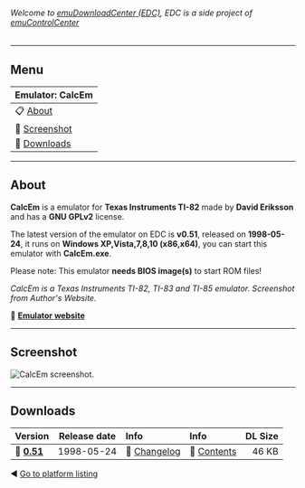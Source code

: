 ###### Welcome to [emuDownloadCenter (EDC)](https://github.com/PhoenixInteractiveNL/emuDownloadCenter/wiki/), EDC is a side project of [emuControlCenter](https://github.com/PhoenixInteractiveNL/emuControlCenter/wiki/)
***
## Menu
| **Emulator: CalcEm** |
|:---------|
| :clipboard: [About](#about) |
| :sunrise: [Screenshot](#screenshot) |
| :floppy_disk: [Downloads](#downloads) |
***
## About
**CalcEm** is a emulator for **Texas Instruments TI-82** made by **David Eriksson** and has a **GNU GPLv2** license.

The latest version of the emulator on EDC is **v0.51**, released on **1998-05-24**, it runs on **Windows XP,Vista,7,8,10 (x86,x64)**, you can start this emulator with **CalcEm.exe**.

Please note: This emulator **needs BIOS image(s)** to start ROM files!

_CalcEm is a Texas Instruments TI-82, TI-83 and TI-85 emulator. Screenshot from Author's Website._

:link: [**Emulator website**](http://calcem.sourceforge.net/calcem/)
***
## Screenshot
![](https://raw.githubusercontent.com/PhoenixInteractiveNL/emuDownloadCenter/master/hooks/calcem/screen.jpg "CalcEm screenshot.")
***
## Downloads
| Version  | Release date  | Info       | Info       | DL Size    |
|:---------|:-------------:|:-----------|:-----------|-----------:|
| :floppy_disk: [**0.51**](https://github.com/PhoenixInteractiveNL/edc-repo0005/raw/master/calcem/0.51.7z) | 1998-05-24 | :page_facing_up: [Changelog](https://github.com/PhoenixInteractiveNL/edc-repo0005/blob/master/calcem/0.51_changelog.txt) | :mag_right: [Contents](https://github.com/PhoenixInteractiveNL/edc-repo0005/blob/master/calcem/0.51_contents.txt) | 46 KB |

:arrow_backward: [Go to platform listing](https://github.com/PhoenixInteractiveNL/emuDownloadCenter/wiki/EDC-Platform-List)
